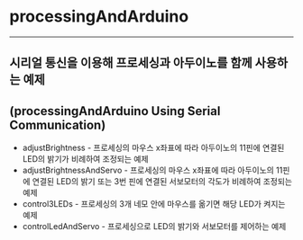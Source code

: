 # processingAndArduino

---
## 시리얼 통신을 이용해 프로세싱과 아두이노를 함께 사용하는 예제
(processingAndArduino Using Serial Communication)  
---
- adjustBrightness - 프로세싱의 마우스 x좌표에 따라 아두이노의 11핀에 연결된 LED의 밝기가 비례하여 조정되는 예제   
- adjustBrightnessAndServo - 프로세싱의 마우스 x좌표에 따라 아두이노의 11핀에 연결된 LED의 밝기 또는 3번 핀에 연결된 서보모터의 각도가 비례하여 조정되는 예제  
- control3LEDs - 프로세싱의 3개 네모 안에 마우스를 옮기면 해당 LED가 켜지는 예제  
- controlLedAndServo - 프로세싱으로 LED의 밝기와 서보모터를 제어하는 예제  

